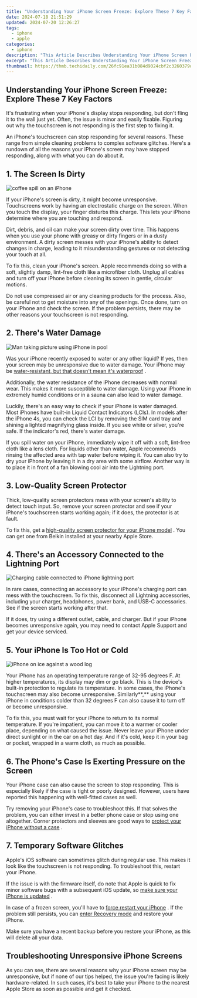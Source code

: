 ```yaml
---
title: "Understanding Your iPhone Screen Freeze: Explore These 7 Key Factors"
date: 2024-07-18 21:51:29
updated: 2024-07-20 12:26:27
tags:
  - iphone
  - apple
categories:
  - iphone
description: "This Article Describes Understanding Your iPhone Screen Freeze: Explore These 7 Key Factors"
excerpt: "This Article Describes Understanding Your iPhone Screen Freeze: Explore These 7 Key Factors"
thumbnail: https://thmb.techidaily.com/26fc91ea31b084d9024cbf2c3260379dfbc09b55f5ef939a3a4cdd1934973c13.jpeg
---
```


## Understanding Your iPhone Screen Freeze: Explore These 7 Key Factors

 It's frustrating when your iPhone's display stops responding, but don't fling it to the wall just yet. Often, the issue is minor and easily fixable. Figuring out why the touchscreen is not responding is the first step to fixing it.

 An iPhone's touchscreen can stop responding for several reasons. These range from simple cleaning problems to complex software glitches. Here's a rundown of all the reasons your iPhone's screen may have stopped responding, along with what you can do about it.

## 1\. The Screen Is Dirty

![coffee spill on an iPhone](https://static1.makeuseofimages.com/wordpress/wp-content/uploads/2023/05/coffee-spill-on-an-iphone.jpg)

 If your iPhone's screen is dirty, it might become unresponsive. Touchscreens work by having an electrostatic charge on the screen. When you touch the display, your finger disturbs this charge. This lets your iPhone determine where you are touching and respond.

 Dirt, debris, and oil can make your screen dirty over time. This happens when you use your phone with greasy or dirty fingers or in a dusty environment. A dirty screen messes with your iPhone's ability to detect changes in charge, leading to it misunderstanding gestures or not detecting your touch at all.

 To fix this, clean your iPhone's screen. Apple recommends doing so with a soft, slightly damp, lint-free cloth like a microfiber cloth. Unplug all cables and turn off your iPhone before cleaning its screen in gentle, circular motions.

 Do not use compressed air or any cleaning products for the process. Also, be careful not to get moisture into any of the openings. Once done, turn on your iPhone and check the screen. If the problem persists, there may be other reasons your touchscreen is not responding.

## 2\. There's Water Damage

![Man taking picture using iPhone in pool](https://static1.makeuseofimages.com/wordpress/wp-content/uploads/2023/05/iphone-in-water.jpg)

 Was your iPhone recently exposed to water or any other liquid? If yes, then your screen may be unresponsive due to water damage. Your iPhone may be [water-resistant, but that doesn't mean it's waterproof](https://www.makeuseof.com/tag/makes-device-waterproof-water-resistant/) .

 Additionally, the water resistance of the iPhone decreases with normal wear. This makes it more susceptible to water damage. Using your iPhone in extremely humid conditions or in a sauna can also lead to water damage.

 Luckily, there's an easy way to check if your iPhone is water damaged. Most iPhones have built-in Liquid Contact Indicators (LCIs). In models after the iPhone 4s, you can check the LCI by removing the SIM card tray and shining a lighted magnifying glass inside. If you see white or silver, you're safe. If the indicator's red, there's water damage.

 If you spill water on your iPhone, immediately wipe it off with a soft, lint-free cloth like a lens cloth. For liquids other than water, Apple recommends rinsing the affected area with tap water before wiping it. You can also try to dry your iPhone by leaving it in a dry area with some airflow. Another way is to place it in front of a fan blowing cool air into the Lightning port.

## 3\. Low-Quality Screen Protector

 Thick, low-quality screen protectors mess with your screen's ability to detect touch input. So, remove your screen protector and see if your iPhone's touchscreen starts working again; if it does, the protector is at fault.

 To fix this, get a [high-quality screen protector for your iPhone model](http://www.makeuseof.com/best-iphone-12-screen-protectors/) . You can get one from Belkin installed at your nearby Apple Store.

## 4\. There's an Accessory Connected to the Lightning Port

![Charging cable connected to iPhone lightning port](https://static1.makeuseofimages.com/wordpress/wp-content/uploads/2023/05/iphone-charging.jpg)

 In rare cases, connecting an accessory to your iPhone's charging port can mess with the touchscreen. To fix this, disconnect all Lightning accessories, including your charger, headphones, power bank, and USB-C accessories. See if the screen starts working after that.

 If it does, try using a different outlet, cable, and charger. But if your iPhone becomes unresponsive again, you may need to contact Apple Support and get your device serviced.

## 5\. Your iPhone Is Too Hot or Cold

![iPhone on ice against a wood log](https://static1.makeuseofimages.com/wordpress/wp-content/uploads/2023/05/iphone-in-ice.jpg)

 Your iPhone has an operating temperature range of 32-95 degrees F. At higher temperatures, its display may dim or go black. This is the device's built-in protection to regulate its temperature. In some cases, the iPhone's touchscreen may also become unresponsive. Similarly**,** using your iPhone in conditions colder than 32 degrees F can also cause it to turn off or become unresponsive.

 To fix this, you must wait for your iPhone to return to its normal temperature. If you're impatient, you can move it to a warmer or cooler place, depending on what caused the issue. Never leave your iPhone under direct sunlight or in the car on a hot day. And if it's cold, keep it in your bag or pocket, wrapped in a warm cloth, as much as possible.

## 6\. The Phone's Case Is Exerting Pressure on the Screen

 Your iPhone case can also cause the screen to stop responding. This is especially likely if the case is tight or poorly designed. However, users have reported this happening with well-fitted cases as well.

 Try removing your iPhone's case to troubleshoot this. If that solves the problem, you can either invest in a better phone case or stop using one altogether. Corner protectors and sleeves are good ways to [protect your iPhone without a case](https://www.makeuseof.com/how-to-protect-smartphone-without-case/) .

## 7\. Temporary Software Glitches

 Apple's iOS software can sometimes glitch during regular use. This makes it look like the touchscreen is not responding. To troubleshoot this, restart your iPhone.

 If the issue is with the firmware itself, do note that Apple is quick to fix minor software bugs with a subsequent iOS update, so [make sure your iPhone is updated](https://www.makeuseof.com/tag/update-iphone-ios-apps-data/) .

 In case of a frozen screen, you'll have to [force restart your iPhone](https://www.makeuseof.com/iphone-soft-reset/) . If the problem still persists, you can [enter Recovery mode](https://www.makeuseof.com/tag/restart-iphone-recovery-mode/) and restore your iPhone.

 Make sure you have a recent backup before you restore your iPhone, as this will delete all your data.

## Troubleshooting Unresponsive iPhone Screens

 As you can see, there are several reasons why your iPhone screen may be unresponsive, but if none of our tips helped, the issue you're facing is likely hardware-related. In such cases, it's best to take your iPhone to the nearest Apple Store as soon as possible and get it checked.

<ins class="adsbygoogle"
     style="display:block"
     data-ad-format="autorelaxed"
     data-ad-client="ca-pub-7571918770474297"
     data-ad-slot="1223367746"></ins>



<ins class="adsbygoogle"
     style="display:block"
     data-ad-client="ca-pub-7571918770474297"
     data-ad-slot="8358498916"
     data-ad-format="auto"
     data-full-width-responsive="true"></ins>
